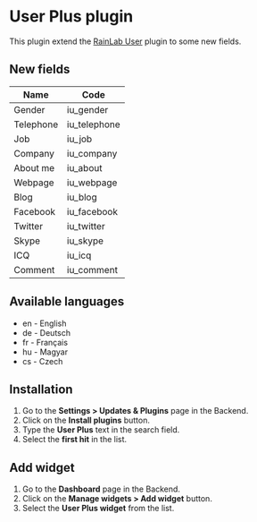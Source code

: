# User Plus plugin
This plugin extend the [RainLab User](https://github.com/rainlab/user-plugin) plugin to some new fields.

## New fields
Name | Code
---------- | -----------
Gender | iu_gender
Telephone | iu_telephone
Job | iu_job
Company | iu_company
About me | iu_about
Webpage | iu_webpage
Blog | iu_blog
Facebook | iu_facebook
Twitter | iu_twitter
Skype | iu_skype
ICQ | iu_icq
Comment | iu_comment

## Available languages
* en - English
* de - Deutsch
* fr - Français
* hu - Magyar
* cs - Czech

## Installation
1. Go to the __Settings > Updates & Plugins__ page in the Backend.
1. Click on the __Install plugins__ button.
1. Type the __User Plus__ text in the search field.
1. Select the __first hit__ in the list.

## Add widget
1. Go to the __Dashboard__ page in the Backend.
1. Click on the __Manage widgets > Add widget__ button.
1. Select the __User Plus widget__ from the list.
